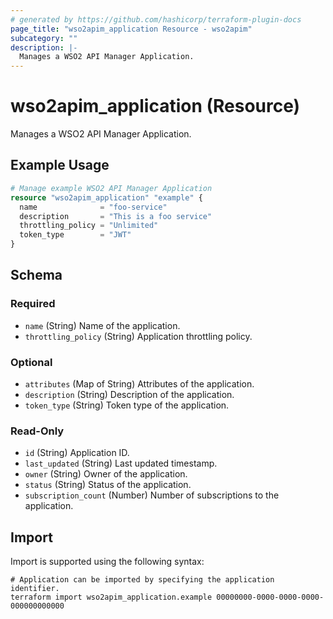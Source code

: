 ```yaml
---
# generated by https://github.com/hashicorp/terraform-plugin-docs
page_title: "wso2apim_application Resource - wso2apim"
subcategory: ""
description: |-
  Manages a WSO2 API Manager Application.
---
```


# wso2apim_application (Resource)

Manages a WSO2 API Manager Application.

## Example Usage

```terraform
# Manage example WSO2 API Manager Application
resource "wso2apim_application" "example" {
  name              = "foo-service"
  description       = "This is a foo service"
  throttling_policy = "Unlimited"
  token_type        = "JWT"
}
```

<!-- schema generated by tfplugindocs -->
## Schema

### Required

- `name` (String) Name of the application.
- `throttling_policy` (String) Application throttling policy.

### Optional

- `attributes` (Map of String) Attributes of the application.
- `description` (String) Description of the application.
- `token_type` (String) Token type of the application.

### Read-Only

- `id` (String) Application ID.
- `last_updated` (String) Last updated timestamp.
- `owner` (String) Owner of the application.
- `status` (String) Status of the application.
- `subscription_count` (Number) Number of subscriptions to the application.

## Import

Import is supported using the following syntax:

```shell
# Application can be imported by specifying the application identifier.
terraform import wso2apim_application.example 00000000-0000-0000-0000-000000000000
```
